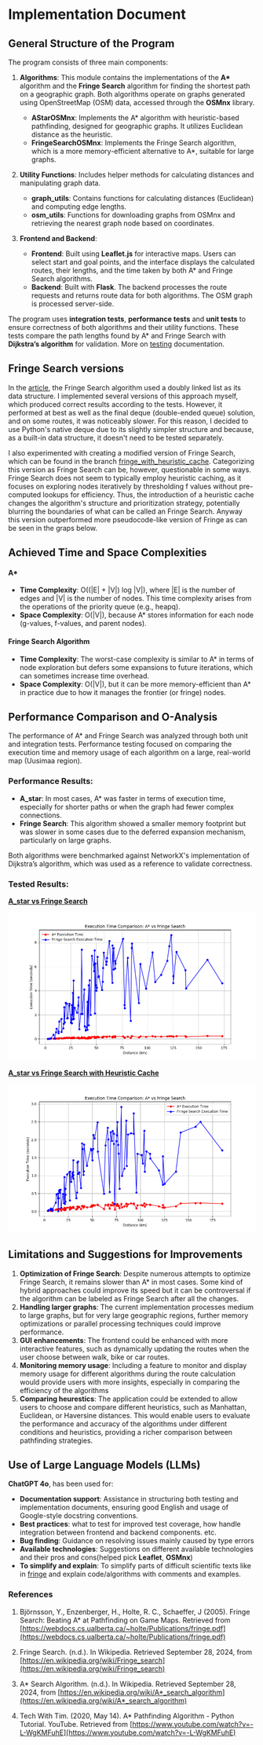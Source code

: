 # Implementation Document

## General Structure of the Program

The program consists of three main components:

1. **Algorithms**: This module contains the implementations of the **A\*** algorithm and the **Fringe Search** algorithm for finding the shortest path on a geographic graph. Both algorithms operate on graphs generated using OpenStreetMap (OSM) data, accessed through the **OSMnx** library.
   - **AStarOSMnx**: Implements the A\* algorithm with heuristic-based pathfinding, designed for geographic graphs. It utilizes Euclidean distance as the heuristic.
   - **FringeSearchOSMnx**: Implements the Fringe Search algorithm, which is a more memory-efficient alternative to A\*, suitable for large graphs.
   
2. **Utility Functions**: Includes helper methods for calculating distances and manipulating graph data.
   - **graph_utils**: Contains functions for calculating distances (Euclidean) and computing edge lengths.
   - **osm_utils**: Functions for downloading graphs from OSMnx and retrieving the nearest graph node based on coordinates.

3. **Frontend and Backend**: 
   - **Frontend**: Built using **Leaflet.js** for interactive maps. Users can select start and goal points, and the interface displays the calculated routes, their lengths, and the time taken by both A\* and Fringe Search algorithms.
   - **Backend**: Built with **Flask**. The backend processes the route requests and returns route data for both algorithms. The OSM graph is processed server-side.

The program uses **integration tests**, **performance tests** and **unit tests** to ensure correctness of both algorithms and their utility functions. These tests compare the path lengths found by A* and Fringe Search with **Dijkstra’s algorithm** for validation. More on [testing](./testing.md) documentation.

## Fringe Search versions

In the [article](https://webdocs.cs.ualberta.ca/~holte/Publications/fringe.pdf), the Fringe Search algorithm used a doubly linked list as its data structure. I implemented several versions of this approach myself, which produced correct results according to the tests. However, it performed at best as well as the final deque (double-ended queue) solution, and on some routes, it was noticeably slower. For this reason, I decided to use Python's native deque due to its slightly simpler structure and because, as a built-in data structure, it doesn't need to be tested separately.

I also experimented with creating a modified version of Fringe Search, which can be found in the branch [fringe_with_heuristic_cache](https://github.com/sampsaoinonen/TiRa-RouteOptimizer/tree/fringe_with_heuristic_cache). Categorizing this version as Fringe Search can be, however, questionable in some ways. Fringe Search does not seem to typically employ heuristic caching, as it focuses on exploring nodes iteratively by thresholding f values without pre-computed lookups for efficiency. Thus, the introduction of a heuristic cache changes the algorithm's structure and prioritization strategy, potentially blurring the boundaries of what can be called an Fringe Search. Anyway this version outperformed more pseudocode-like version of Fringe as can be seen in the graps below.

## Achieved Time and Space Complexities

#### A*

- **Time Complexity**: O((|E| + |V|) log |V|), where |E| is the number of edges and |V| is the number of nodes. This time complexity arises from the operations of the priority queue (e.g., heapq).
- **Space Complexity**: O(|V|), because A* stores information for each node (g-values, f-values, and parent nodes).

#### Fringe Search Algorithm

- **Time Complexity**: The worst-case complexity is similar to A* in terms of node exploration but defers some expansions to future iterations, which can sometimes increase time overhead.
- **Space Complexity**: O(|V|), but it can be more memory-efficient than A* in practice due to how it manages the frontier (or fringe) nodes.

## Performance Comparison and O-Analysis
The performance of A* and Fringe Search was analyzed through both unit and integration tests. Performance testing focused on comparing the execution time and memory usage of each algorithm on a large, real-world map (Uusimaa region).

### Performance Results:

- **A_star**: In most cases, A* was faster in terms of execution time, especially for shorter paths or when the graph had fewer complex connections.
- **Fringe Search**: This algorithm showed a smaller memory footprint but was slower in some cases due to the deferred expansion mechanism, particularly on large graphs.

Both algorithms were benchmarked against NetworkX's implementation of Dijkstra’s algorithm, which was used as a reference to validate correctness.

### Tested Results:

[**A_star vs Fringe Search**](https://github.com/sampsaoinonen/TiRa-RouteOptimizer/)

![A_star_vs_Fringe_Search_performance_test](./images/A_star_vs_Fringe_Search_performance_test.jpg)

[**A_star vs Fringe Search with Heuristic Cache**](https://github.com/sampsaoinonen/TiRa-RouteOptimizer/tree/fringe_with_heuristic_cache)

![A_star_vs_Fringe_with_heuristic_cache_performance_test](./images/A_star_vs_Fringe_with_heuristic_cache_performance_test.jpg)  


## Limitations and Suggestions for Improvements

1. **Optimization of Fringe Search**: Despite numerous attempts to optimize Fringe Search, it remains slower than A* in most cases. Some kind of hybrid approaches could improve its speed but it can be controversal if the algorithm can be labeled as Fringe Search after all the changes.
2. **Handling larger graphs**: The current implementation processes medium to large graphs, but for very large geographic regions, further memory optimizations or parallel processing techniques could improve performance.
3. **GUI enhancements**: The frontend could be enhanced with more interactive features, such as dynamically updating the routes when the user choose between walk, bike or car routes.
4. **Monitoring memory usage**:  Including a feature to monitor and display memory usage for different algorithms during the route calculation would provide users with more insights, especially in comparing the efficiency of the algorithms
5. **Comparing heurestics**:  The application could be extended to allow users to choose and compare different heuristics, such as Manhattan, Euclidean, or Haversine distances. This would enable users to evaluate the performance and accuracy of the algorithms under different conditions and heuristics, providing a richer comparison between pathfinding strategies.


## Use of Large Language Models (LLMs)

**ChatGPT 4o**, has been used for:
- **Documentation support**: Assistance in structuring both testing and implementation documents, ensuring good English and usage of Google-style docstring conventions.
- **Best practices**: what to test for improved test coverage, how handle integration between frontend and backend components. etc.
- **Bug finding**: Guidance on resolving issues mainly caused by type errors
- **Available technologies**: Suggestions on different available technologies and their pros and cons(helped pick **Leaflet**, **OSMnx**)
- **To simplify and explain**: To simplify parts of difficult scientific texts like in [fringe](https://webdocs.cs.ualberta.ca/~holte/Publications/fringe.pdf) and explain code/algorithms with comments and examples.



### References

1. Björnsson, Y., Enzenberger, H., Holte, R. C., Schaeffer, J (2005). Fringe Search: Beating A* at Pathfinding on Game Maps. Retrieved from [https://webdocs.cs.ualberta.ca/~holte/Publications/fringe.pdf](https://webdocs.cs.ualberta.ca/~holte/Publications/fringe.pdf)

2. Fringe Search. (n.d.). In Wikipedia. Retrieved September 28, 2024, from [https://en.wikipedia.org/wiki/Fringe_search](https://en.wikipedia.org/wiki/Fringe_search)

3. A* Search Algorithm. (n.d.). In Wikipedia. Retrieved September 28, 2024, from [https://en.wikipedia.org/wiki/A*_search_algorithm](https://en.wikipedia.org/wiki/A*_search_algorithm)

4. Tech With Tim. (2020, May 14). A* Pathfinding Algorithm - Python Tutorial. YouTube. Retrieved from [https://www.youtube.com/watch?v=-L-WgKMFuhE](https://www.youtube.com/watch?v=-L-WgKMFuhE)